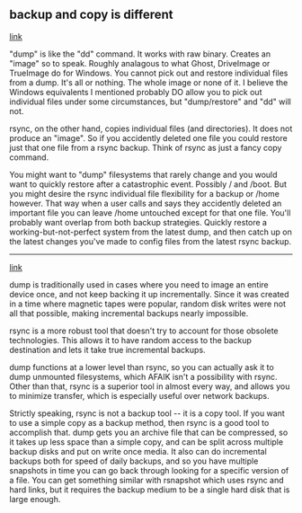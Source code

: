 ## backup and copy is different

[link](https://www.linuxquestions.org/questions/linux-software-2/rsync-or-dump-405888/)

"dump" is like the "dd" command. It works with raw binary. Creates an "image"
so to speak. Roughly analagous to what Ghost, DriveImage or TrueImage do for
Windows. You cannot pick out and restore individual files from a dump. It's all
or nothing. The whole image or none of it. I believe the Windows equivalents I
mentioned probably DO allow you to pick out individual files under some
circumstances, but "dump/restore" and "dd" will not.

rsync, on the other hand, copies individual files (and directories). It does
not produce an "image". So if you accidently deleted one file you could restore
just that one file from a rsync backup. Think of rsync as just a fancy copy
command.

You might want to "dump" filesystems that rarely change and you would want to
quickly restore after a catastrophic event. Possibly / and /boot. But you might
desire the rsync individual file flexibility for a backup or /home however.
That way when a user calls and says they accidently deleted an important file
you can leave /home untouched except for that one file. You'll probably want
overlap from both backup strategies. Quickly restore a working-but-not-perfect
system from the latest dump, and then catch up on the latest changes you've
made to config files from the latest rsync backup.

---

[link](https://askubuntu.com/questions/17697/when-is-it-appropriate-to-use-dump-vs-rsync#:~:text=Strictly%20speaking%2C%20rsync%20is%20not%20a%20backup%20tool,backup%20disks%20and%20put%20on%20write%20once%20media.)

dump is traditionally used in cases where you need to image an entire device
once, and not keep backing it up incrementally. Since it was created in a time
where magnetic tapes were popular, random disk writes were not all that
possible, making incremental backups nearly impossible.

rsync is a more robust tool that doesn't try to account for those obsolete
technologies. This allows it to have random access to the backup destination
and lets it take true incremental backups.

dump functions at a lower level than rsync, so you can actually ask it to dump
unmounted filesystems, which AFAIK isn't a possibility with rsync. Other than
that, rsync is a superior tool in almost every way, and allows you to minimize
transfer, which is especially useful over network backups.


Strictly speaking, rsync is not a backup tool -- it is a copy tool. If you want
to use a simple copy as a backup method, then rsync is a good tool to
accomplish that. dump gets you an archive file that can be compressed, so it
takes up less space than a simple copy, and can be split across multiple backup
disks and put on write once media. It also can do incremental backups both for
speed of daily backups, and so you have multiple snapshots in time you can go
back through looking for a specific version of a file. You can get something
similar with rsnapshot which uses rsync and hard links, but it requires the
backup medium to be a single hard disk that is large enough.

